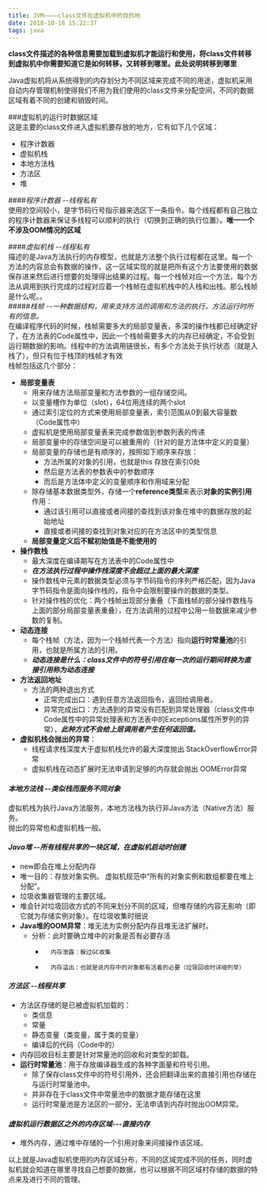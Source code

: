 ```yaml
---
title: JVM————class文件在虚拟机中的目的地
date: 2018-10-18 15:22:37
tags: java
---
```


**class文件描述的各种信息需要加载到虚拟机才能运行和使用，将class文件转移到虚拟机中你需要知道它是如何转移，又转移到哪里。此处说明转移到哪里**

<!--more-->

Java虚拟机将从系统得到的内存划分为不同区域来完成不同的用途，虚拟机采用自动内存管理机制使得我们不用为我们使用的class文件来分配空间，不同的数据区域有着不同的创建和销毁时间。

###虚拟机的运行时数据区域  
这是主要的class文件进入虚拟机要存放的地方，它有如下几个区域：  

* 程序计数器
* 虚拟机栈
* 本地方法栈
* 方法区
* 堆



####*程序计数器  --线程私有*  
使用的空间较小，是字节码行号指示器来选区下一条指令。每个线程都有自己独立的程序计数器来保证多线程可以顺利的执行（切换到正确的执行位置）。**唯一一个不涉及OOM情况的区域**



####*虚拟机栈 --线程私有*  
描述的是Java方法执行的内存模型，也就是方法整个执行过程都在这里。每一个方法的内容总会有数据的操作，这一区域实现的就是把所有这个方法要使用的数据保存进来然后进行想要的处理得出结果的过程。每一个栈帧对应一个方法，每个方法从调用到执行完成的过程对应着一个栈帧在虚拟机栈中的入栈和出栈。那么栈帧是什么呢。。  
#####*栈帧 --一种数据结构，用来支持方法的调用和方法的执行，方法运行时所有的信息。*  
在编译程序代码的时候，栈帧需要多大的局部变量表，多深的操作栈都已经确定好了，在方法表的Code属性中，因此一个栈帧需要多大的内存已经确定，不会受到运行期数据的影响。线程中的方法调用链很长，有多个方法处于执行状态（就是入栈了），但只有位于栈顶的栈帧才有效  
栈帧包括这几个部分：  

* **局部变量表**
    - 用来存储方法局部变量和方法参数的一组存储空间。
    - 以变量槽作为单位（slot），64位用连续的两个slot
    - 通过索引定位的方式来使用局部变量表，索引范围从0到最大容量数（Code属性中）
    - 虚拟机是使用局部变量表来完成参数值到参数列表的传递
    - 局部变量中的存储空间是可以被重用的（针对的是方法体中定义的变量）
    - 局部变量的存储也是有顺序的，按照如下顺序来存放：
        + 方法所属的对象的引用，也就是this 存放在索引0处
        + 然后是方法表的参数表中的参数顺序
        + 而后是方法体中定义的变量顺序和作用域来分配
    - 除存储基本数据类型外，存储一个**reference类型**来表示**对象的实例引用**作用：
        + 通过该引用可以直接或者间接的查找到该对象在堆中的数据存放的起始地址
        + 直接或者间接的查找到对象对应的在方法区中的类型信息
    - **局部变量定义后不赋初始值是不能使用的**
* **操作数栈**
    - 最大深度在编译期写在方法表中的Code属性中
    - ***在方法执行过程中操作栈深度不会超过上面的最大深度***
    - 操作数栈中元素的数据类型必须与字节码指令的序列严格匹配，因为Java字节码指令是面向操作栈的，指令中会限制要操作的数据的类型。
    - 针对操作栈的优化：两个栈帧出现部分重叠（下面栈帧的部分操作数栈与上面的部分局部变量表重叠），在方法调用的过程中公用一些数据来减少参数的复制。
* **动态连接**
    - 每个栈帧（方法，因为一个栈帧代表一个方法）指向**运行时常量池**的引用，也就是所属方法的引用。
    - ***动态连接是什么：class文件中的符号引用在每一次的运行期间转换为直接引用称为动态连接***
* **方法返回地址**
    - 方法的两种退出方式
        + 正常完成出口：遇到任意方法返回指令，返回给调用者。
        + 异常完成出口：方法遇到的异常没有匹配到异常处理器（class文件中Code属性中的异常处理表和方法表中的Exceptions属性所罗列的异常），***此种方式不会给上层调用者产生任何返回值。***
* **虚拟机栈会抛出的异常**：
    - 线程请求栈深度大于虚拟机栈允许的最大深度抛出 StackOverflowError异常
    - 虚拟机栈在动态扩展时无法申请到足够的内存就会抛出 OOMError异常



#### *本地方法栈 --类似栈而服务不同对象*  
虚拟机栈为执行Java方法服务，本地方法栈为执行非Java方法（Native方法）服务。  
抛出的异常也和虚拟机栈一般。



#### *Java堆 --所有线程共享的一块区域，在虚拟机启动时创建*  
* new即会在堆上分配内存
* 唯一目的：存放对象实例。 虚拟机规范中“所有的对象实例和数组都要在堆上分配”。
* 垃圾收集器管理的主要区域。
* 堆会针对垃圾回收方式的不同来划分不同的区域，但堆存储的内容无影响（即它就为存储实例对象）。在垃圾收集时细说
* **Java堆的OOM异常**：堆无法为实例分配内存且堆无法扩展时。
    -   分析：此时要确立堆中的对象是否有必要存活
        +       内存泄露：躲过GC收集
        +       内存溢出：也就是说内存中的对象都有活着的必要（垃圾回收时详细列举）

#### *方法区 --线程共享* 
* 方法区存储的是已被虚拟机加载的：
    -   类信息
    -   常量
    -   静态变量（类变量，属于类的变量）
    -   编译后的代码（Code中的）
* 内存回收目标主要是针对常量池的回收和对类型的卸载。
* **运行时常量池**：用于存放编译器生成的各种字面量和符号引用。
    - 除了保存class文件中的符号引用外，还会把翻译出来的直接引用也存储在与运行时常量池中。
    - 并非存在于class文件中常量池中的数据才能存储在这里
    - 运行时常量池是方法区的一部分，无法申请到内存时抛出OOM异常。


#### *虚拟机运行数据区之外的内存区域---直接内存*
* 堆外内存，通过堆中存储的一个引用对象来间接操作该区域。


以上就是Java虚拟机使用的内存区域分布，不同的区域完成不同的任务，同时虚拟机就会知道在哪里寻找自己想要的数据，也可以根据不同区域村存储的数据的特点来及进行不同的管理。